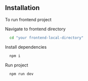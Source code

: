 
## Installation

To run frontend project

Navigate to frontend directory

```bash
  cd "your frontend-local-directory"
```

Install dependencies

```bash
  npm i
```
Run project

```bash
  npm run dev 
```
  
